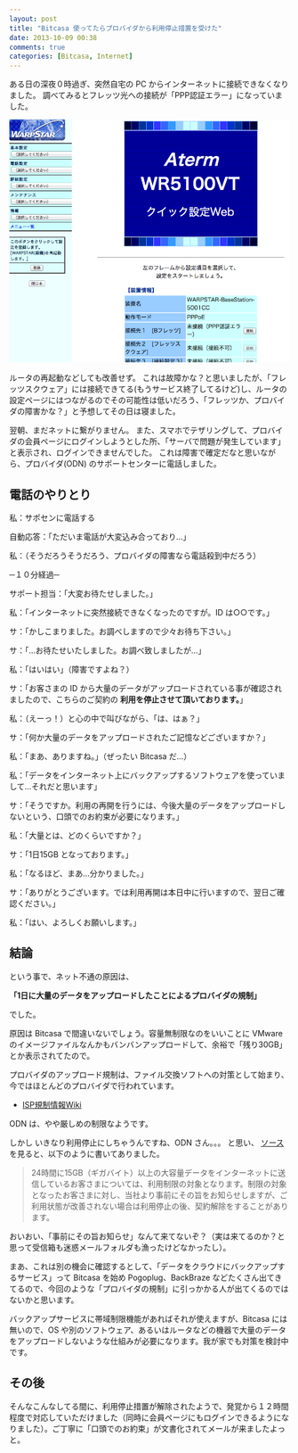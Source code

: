 ```yaml
---
layout: post
title: "Bitcasa 使ってたらプロバイダから利用停止措置を受けた"
date: 2013-10-09 00:38
comments: true
categories: [Bitcasa, Internet]
---
```

ある日の深夜０時過ぎ、突然自宅の PC からインターネットに接続できなくなりました。
調べてみるとフレッツ光への接続が「PPP認証エラー」になっていました。
<!--more-->
![img](/assets/images/posts/isp_stopped_account_when_continuously_used_bitcasa_01.png)

ルータの再起動などしても改善せず。
これは故障かな？と思いましたが、「フレッツスクウェア」には接続できてる(もうサービス終了してるけど)し、ルータの設定ページにはつながるのでその可能性は低いだろう、「フレッツか、プロバイダの障害かな？」と予想してその日は寝ました。

翌朝、まだネットに繋がりません。
また、スマホでテザリングして、プロバイダの会員ページにログインしようとした所、「サーバで問題が発生しています」と表示され、ログインできませんでした。
これは障害で確定だなと思いながら、プロバイダ(ODN) のサポートセンターに電話しました。

## 電話のやりとり

私：サポセンに電話する

自動応答：「ただいま電話が大変込み合っており…」

私：（そうだろうそうだろう、プロバイダの障害なら電話殺到中だろう）

─１０分経過─

サポート担当：「大変お待たせしました。」

私：「インターネットに突然接続できなくなったのですが。ID は○○です。」

サ：「かしこまりました。お調べしますので少々お待ち下さい。」

サ：「…お待たせいたしました。お調べ致しましたが…」

私：「はいはい」（障害ですよね？）

サ：「お客さまの ID から大量のデータがアップロードされている事が確認されましたので、こちらのご契約の **利用を停止させて頂いております。**」

私：（えーっ！）と心の中で叫びながら、「は、はぁ？」

サ：「何か大量のデータをアップロードされたご記憶などございますか？」

私：「まあ、ありますね。」（ぜったい Bitcasa だ…）

私：「データをインターネット上にバックアップするソフトウェアを使っていまして…それだと思います」

サ：「そうですか。利用の再開を行うには、今後大量のデータをアップロードしないという、口頭でのお約束が必要になります。」

私：「大量とは、どのくらいですか？」

サ：「1日15GB となっております。」

私：「なるほど、まあ…分かりました。」

サ：「ありがとうございます。では利用再開は本日中に行いますので、翌日ご確認ください。」

私：「はい、よろしくお願いします。」

## 結論

という事で、ネット不通の原因は、

**「1日に大量のデータをアップロードしたことによるプロバイダの規制」**

でした。

原因は Bitcasa で間違いないでしょう。容量無制限なのをいいことに VMware のイメージファイルなんかもバンバンアップロードして、余裕で「残り30GB」とか表示されてたので。

プロバイダのアップロード規制は、ファイル交換ソフトへの対策として始まり、今ではほとんどのプロバイダで行われています。 

* [ISP規制情報Wiki](http://isp.oshietekun.net/)

ODN は、やや厳しめの制限なようです。

しかし いきなり利用停止にしちゃうんですね、ODN さん。。。
と思い、 [ソース](http://www.odn.ne.jp/odn_info/20081127.html)を見ると、以下のように書いてありました。

> 24時間に15GB（ギガバイト）以上の大容量データをインターネットに送信しているお客さまについては、利用制限の対象となります。制限の対象となったお客さまに対し、当社より事前にその旨をお知らせしますが、ご利用状態が改善されない場合は利用停止の後、契約解除をすることがあります。

おいおい、「事前にその旨お知らせ」なんて来てないぞ？（実は来てるのか？と思って受信箱も迷惑メールフォルダも漁ったけどなかったし）。

まあ、これは別の機会に確認するとして、「データをクラウドにバックアップするサービス」って Bitcasa を始め Pogoplug、BackBraze などたくさん出てきてるので、今回のような「プロバイダの規制」に引っかかる人が出てくるのではないかと思います。

バックアップサービスに帯域制限機能があればそれが使えますが、Bitcasa には無いので、OS や別のソフトウェア、あるいはルータなどの機器で大量のデータをアップロードしないような仕組みが必要になります。我が家でも対策を検討中です。

## その後

そんなこんなしてる間に、利用停止措置が解除されたようで、発覚から１２時間程度で対応していただけました（同時に会員ページにもログインできるようになりました）。ご丁寧に「口頭でのお約束」が文書化されてメールが来ましたよっと。
